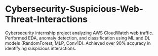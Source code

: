# Cybersecurity-Suspicious-Web-Threat-Interactions
Cybersecurity internship project analyzing AWS CloudWatch web traffic. Performed EDA, anomaly detection, and classification using ML and DL models (RandomForest, MLP, Conv1D). Achieved over 90% accuracy in identifying suspicious interactions.
